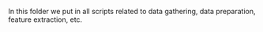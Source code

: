 In this folder we put in all scripts related to data gathering, data preparation, feature extraction, etc.